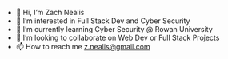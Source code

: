 - 👋 Hi, I’m Zach Nealis
- 👀 I’m interested in Full Stack Dev and Cyber Security
- 🌱 I’m currently learning Cyber Security @ Rowan University
- 💞️ I’m looking to collaborate on Web Dev or Full Stack Projects
- 📫 How to reach me z.nealis@gmail.com

<!---
znealis/znealis is a ✨ special ✨ repository because its `README.md` (this file) appears on your GitHub profile.
You can click the Preview link to take a look at your changes.
--->
